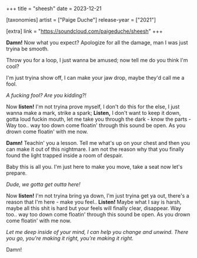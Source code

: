+++
title = "sheesh"
date = 2023-12-21

[taxonomies]
artist = ["Paige Duche"]
release-year = ["2021"]

[extra]
link = "https://soundcloud.com/paigeduche/sheesh"
+++

<span class="l1">**Damn!**</span> Now what you expect?
Apologize for all the damage,
man I was just tryina be smooth.

Throw you for a loop,
I just wanna be amused;
<span class="l1">now tell me do you think I'm cool?</span>

<span class="l1">I'm just tryina show off,
I can make your jaw drop,</span>
maybe they'd call me a fool.

_A fucking fool? Are you kidding?!_

Now **listen!**
I'm not tryina prove myself,
I don't do this for the else,
<span class="l1">I just wanna make a mark,</span>
strike a spark; **Listen,**
I don't want to keep it down,
gotta loud fuckin mouth,
let me take you through the dark -
know the parts -
Way too..
way too down come floatin'
through this sound be open.
As you drown come floatin'
with me now.

**Damn!** Teachin' you a lesson.
<span class="l1">Tell me what's up on your chest
and then you can make it out of this nightmare.</span>
I am not the reason why
that you finally found the light
<span class="l1">trapped inside a room of despair.</span>

Baby this is all you.
I'm just here to make you move,
take a seat now let's prepare.

_Dude, we gotta get outta here!_

Now **listen!** I'm not tryina bring ya down,
I'm just tryina get ya out,
<span class="l1">there's a reason that I'm here -</span>
make you feel.. **Listen!**
Maybe what I say is harsh,
maybe all this shit is hard
but your feels will finally clear, disappear.
Way too..
way too down come floatin'
through this sound be open.
As you drown come floatin'
with me now.

_Let me deep inside of your mind,_
_I can help you change and unwind._
_There you go, you're making it right,_
_you're making it right._

Damn!
